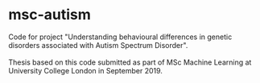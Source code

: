 # msc-autism
Code for project "Understanding behavioural differences in genetic disorders associated with Autism Spectrum Disorder".
<br><br>
Thesis based on this code submitted as part of MSc Machine Learning at University College London in September 2019.

